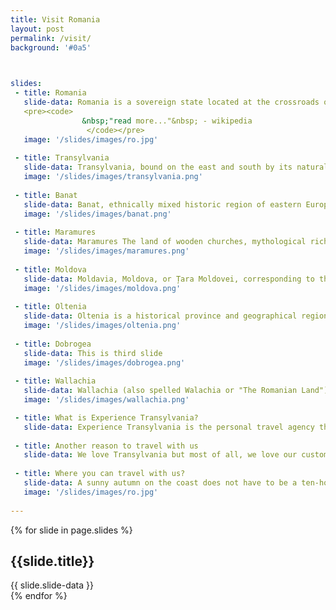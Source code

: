 ```yaml
---
title: Visit Romania
layout: post
permalink: /visit/
background: '#0a5'


 
slides:
 - title: Romania
   slide-data: Romania is a sovereign state located at the crossroads of Central, Eastern, and Southeastern Europe"&nbsp; - wikipedia
   <pre><code>
                &nbsp;"read more..."&nbsp; - wikipedia
                 </code></pre>
   image: '/slides/images/ro.jpg'
     
 - title: Transylvania
   slide-data: Transylvania, bound on the east and south by its natural borders.
   image: '/slides/images/transylvania.png'
   
 - title: Banat
   slide-data: Banat, ethnically mixed historic region of eastern Europe.
   image: '/slides/images/banat.png'
   
 - title: Maramures
   slide-data: Maramures The land of wooden churches, mythological richness, impressive landscapes and very ancient customs.
   image: '/slides/images/maramures.png'
      
 - title: Moldova
   slide-data: Moldavia, Moldova, or Țara Moldovei, corresponding to the territory between the Eastern Carpathians and the Dniester River.
   image: '/slides/images/moldova.png'
      
 - title: Oltenia
   slide-data: Oltenia is a historical province and geographical region of Romania.
   image: '/slides/images/oltenia.png'
    
 - title: Dobrogea
   slide-data: This is third slide
   image: '/slides/images/dobrogea.png'
   
 - title: Wallachia
   slide-data: Wallachia (also spelled Walachia or "The Romanian Land").
   image: '/slides/images/wallachia.png'

 - title: What is Experience Transylvania?
   slide-data: Experience Transylvania is the personal travel agency that takes you to the heart of Europe's perhaps most mysterious area. We create group trips and tailor made trips to Transylvania.
    
 - title: Another reason to travel with us    
   slide-data: We love Transylvania but most of all, we love our customers. We want to create amazing experiences for each of you who want to travel with us. A taste of our travels comes with this film. Feel free to take a trip to see that the reality is even nicer than the pictures!
   
 - title: Where you can travel with us?
   slide-data: A sunny autumn on the coast does not have to be a ten-hour flight away. Nice bathing weather, cozy and affordable hotels, exciting waves and soft bright sandy beaches are closer than you think.
   image: '/slides/images/ro.jpg'
  
---
```


{% for slide in page.slides %}                 
<section data-background="{% if slide.image %}{{slide.image}}{% elsif slide.background %}{{slide.background}}{% else %}{{page.background}}{% endif %}">
        <h1>{{slide.title}}</h1>{{ slide.slide-data }}

</section>               
{% endfor %}
    
